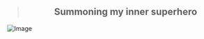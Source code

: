 <div align="center">
  <blockquote>
    <h2><strong>Summoning my inner superhero</strong></h2>
  </blockquote>
</div>

![Image](https://github.com/user-attachments/assets/ab3afee5-b413-4cbb-b3ae-cb901e638c0c)
<!--
**MustafaHassan22/MustafaHassan22** is a ✨ _special_ ✨ repository because its `README.md` (this file) appears on your GitHub profile.

Here are some ideas to get you started:

- 🔭 I’m currently working on ...
- 🌱 I’m currently learning ...
- 👯 I’m looking to collaborate on ...
- 🤔 I’m looking for help with ...
- 💬 Ask me about ...
- 📫 How to reach me: ...
- 😄 Pronouns: ...
- ⚡ Fun fact: ...
-->
